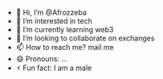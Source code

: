 - 👋 Hi, I’m @Afrozzeba
- 👀 I’m interested in tech
- 🌱 I’m currently learning web3
- 💞️ I’m looking to collaborate on exchanges
- 📫 How to reach me? mail me
- 😄 Pronouns: ...
- ⚡ Fun fact: I am a male

<!---
Afrozzeba/Afrozzeba is a ✨ special ✨ repository because its `README.md` (this file) appears on your GitHub profile.
You can click the Preview link to take a look at your changes.
--->
